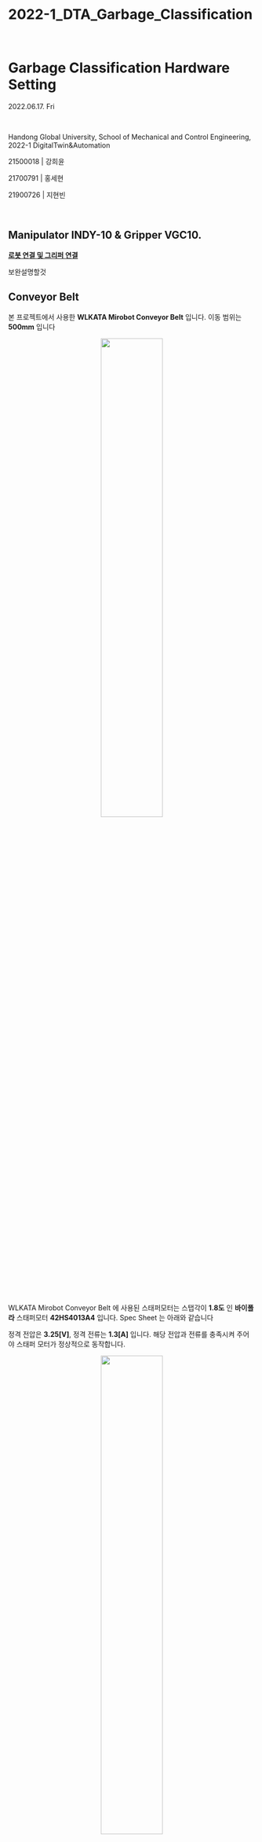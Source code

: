 # 2022-1_DTA_Garbage_Classification

​	

# Garbage Classification Hardware Setting

2022.06.17. Fri

​	

Handong Global University, School of Mechanical and Control Engineering, 2022-1 DigitalTwin&Automation

21500018 | 강희윤

21700791 | 홍세현

21900726 | 지현빈

​	
## Manipulator INDY-10 & Gripper VGC10.
**[로봇 연결 및 그리퍼 연결](https://github.com/Yjinsu/Digital_Twin_and_Automation/blob/main/Project%232/md_files/Tutorial%20-%20Manipulator%20INDY-10%20%26%20Gripper%20VGC10.md)** 

보완설명할것
​	

## Conveyor Belt

본 프로젝트에서 사용한 **WLKATA Mirobot Conveyor Belt** 입니다. 이동 범위는 **500mm** 입니다 

<p align="center">
	<img src="https://user-images.githubusercontent.com/107540262/174435039-331110a1-c851-499c-bb90-c18dd514e5e6.png" width="50%" height="50%"/>
</p>


WLKATA Mirobot Conveyor Belt 에 사용된 스태퍼모터는 스탭각이 **1.8도** 인 **바이폴라** 스태퍼모터 **42HS4013A4** 입니다. Spec Sheet 는 아래와 같습니다

정격 전압은 **3.25[V]**, 정격 전류는 **1.3[A]** 입니다. 해당 전압과 전류를 충족시켜 주어야 스태퍼 모터가 정상적으로 동작합니다. 

<p align="center">
	<img src="https://user-images.githubusercontent.com/107540262/174435051-f7082405-ba2b-491b-84e7-1025ab51c4bf.png" width="50%" height="50%"/>
</p>


미로봇의 Extender Box 없이 스태퍼모터를 동작시켜야 하기 때문에 스태퍼 모터의 출력선이 어떤 것을 의미하는지 파악할 필요가 있습니다. **[Extender Box User Manual](https://document.wlkata.com/?doc=/wlkata-mirobot-user-manual-platinum/2-multifunctional-extender-box-user-manual/)** 를 통해 A+,A-,B+,B- 의 순서로 결선하면 되는 것을 확인했습니다.

<p align="center">
	<img src="https://user-images.githubusercontent.com/107540262/174437363-e2d50a45-3b60-40c4-826c-f02aac85edfa.png" width="70%" height="70%"/>
</p>


## MOTOR DRIVER (MSD-224) ##

스태퍼모터를 동작시키기 위해서는 모터 드라이버가 필요합니다. 사용한 모터 드라이버는 **MSD-224** (BIPOLAR STEPPING MOTOR DRIVER)입니다.
스펙시트는 따로 없지만 **[디바이스 마트 - 제품 상세설명](https://www.devicemart.co.kr/goods/view?no=12758654#goods_description)** 에서 스펙을 확인할 수 있습니다.

사용 전압은 **9[V]~24[V]** 출력 전류 **4[A/Phase]**  CLK Frequency 는 **~200k[Hz]** 입니다.

<p align="center">
	<img src="https://user-images.githubusercontent.com/107540262/174435098-f2e026a5-1aa9-4972-8e93-c3e702f49290.png" width="50%" height="50%"/>
</p>

모터 드라이버에는 위로 올리면 OFF 아래로 내리면 ON 인 6개의 DIP 스위치가 있습니다. 해당 스위치를 조작을 통해 원하는 출력 전류와 구동 방식을 선택합니다. 
본 프로젝트의 경우 스태퍼모터의 정격 전류를 고려하여 출력 전류 **2.5[A]**, 높은 토크를 사용하기 위해 **Full-Step(Microstep 1)** 을 사용하였습니다.

<p align="center">
	<img src="https://user-images.githubusercontent.com/107540262/174437086-bddcf910-9a12-4efe-be18-635fe540e3bf.png" width="45%" height="45%"/>
</p>


회로도는 다음과 같습니다. 방향을 바꿔줄 필요가 없기 때문에 ENA, DIR 입력은 사용하지 않았습니다. 

**PUL+** 에는 MCU 의 **PWM** 출력을, PUL- 에는 **MCU**의 **GND** 를 인가합니다. 파워서플라이를 통해 **Vcc** 에 **11[V]** , **GND** 에 **GND** 를 인가합니다. 


<p align="center">
	<img src="https://user-images.githubusercontent.com/107540262/174437297-be9e6bd8-d3e0-48a2-901a-29a4d579bf24.png" width="45%" height="45%"/>
</p>



## MCU (STM32F411RE) ##

모터 드라이버의 PUL+ 핀에 PWM 입력을 주기 위해 MCU (STM32F411RE) 를 사용하였습니다.

<p align="center">
	<img src="https://user-images.githubusercontent.com/107540262/174435091-88cb7845-5a37-4667-ad5e-e03695cfb9c0.png" width="30%" height="30%"/>
</p>

본 프로젝트를 동일하게 수행하기 위해서는 **[1. Conveyor_Belt_Driving ](https://github.com/Hongsehyun/2022_1_DigitalTwin_Automation/tree/main/Project%20%232/1.%20Conveyor_Belt_Driving)**  의 Main.cpp 및 헤더 및 소스와 Keil uVision5 다운로드가 필요합니다.


STM32F411RE 다운로드 하는 방법 알려줘야됨!! 임베깃허브링크있으면베스트인데 lms 에서 못봐서...쨌든 설명할것


<p align="center">
	<img src="https://user-images.githubusercontent.com/107540262/174439136-d257ee51-3283-4a69-a895-e0b139dcc2f3.png" width="50%" height="50%"/>
</p>

위와 같이 핀번호를 확인하고 다음과 같이 회로를 연결합니다.


<p align="center">
	<img src="https://user-images.githubusercontent.com/107540262/174438823-81024f1c-9058-40e0-8036-ad3265e6e6be.png" width="70%" height="70%"/>
</p>


**𝑟𝑝𝑚=𝑓×60×(𝑆𝑡𝑒𝑝 𝐴𝑛𝑔𝑙𝑒)/360** 의 식에서 구한 주파수를 통해 PWM 의 펄스를 제어하여 스태퍼모터를 원하는 속도로 회전시킬 수 있습니다.

본 프로젝트는 **800[Hz]** 의 PWM 을 인가하여 **240[RPM]** 의 속도로 스태퍼모터를 동작시켰습니다. 



## 동일한 하드웨어 (컨베이어 벨트, MCU, 모터드라이버) 를 사용하지 않는 경우 *
컨베이어 벨트에 사용되는 스태퍼모터의 사양에 따라 **모터드라이버의 종류**, 외부 전압인 **파워서플라이의 출력값**, MCU 를 통해 제어하는 **PWM 의 파라미터**가 달라집니다.
모터 드라이버 출력 전류가 컨베이어 벨트의 정격 전류보다 높아야 하고, 대체로 모터 드라이버의 외부 전압은 스태퍼모터 정격 전압의 3~5배를 사용하고 더 높은 전압도 사용합니다. 어쩌구저쩌구를 고려

해당 스태퍼모터에는 전류가 부족하여 사용하지 않았으나, 일반적으로 사용하는 MCU 인 아두이노, 아두이노 쉴드를 사용하여 스태퍼모터를 동작시키는 방법은 다음과 같습니다.
1. 아두이노 설치
2. 파일링크 올리고 해당 라이브러리, 소스 설치
3. 심음

각 쉴드의 스펙은 다음과 같고 이에 맞는 스태퍼 모터를 동작 가능. 



